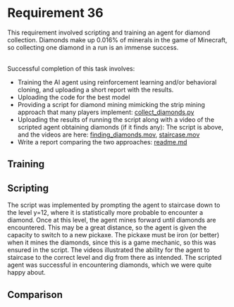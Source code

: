 <h1>Requirement 36</h1>
This requirement involved scripting and training an agent for diamond collection. Diamonds make up 0.016% of minerals in the game of Minecraft, so collecting one diamond in a run is an immense success.
       
  
&nbsp;  
Successful completion of this task involves:
- Training the AI agent using reinforcement learning and/or behavioral cloning, and uploading a short report with the results.
- Uploading the code for the best model
- Providing a script for diamond mining mimicking the strip mining approach that many players implement: [collect_diamonds.py](https://github.com/lincolnschick/ML4MC/blob/main/src/scripts/collect_diamonds.py)
- Uploading the results of running the script along with a video of the scripted agent obtaining diamonds (if it finds any): The script is above, and the videos are here: [finding_diamonds.mov](https://github.com/lincolnschick/ML4MC/blob/main/docs/reports/requirement-36/finding_diamonds.mov),  [staircase.mov](https://github.com/lincolnschick/ML4MC/blob/main/docs/reports/requirement-36/staircase.mov)
- Write a report comparing the two approaches: [readme.md](https://github.com/lincolnschick/ML4MC/blob/main/docs/reports/requirement-36/staircase.mov)

  
<h2>Training</h2>

<h2>Scripting</h2>
The script was implemented by prompting the agent to staircase down to the level y=12, where it is statistically more probable to encounter a diamond. Once at this level, the agent 
mines forward until diamonds are encountered. This may be a great distance, so the agent is given the capacity to switch to a new pickaxe. The pickaxe must be iron (or better) when it mines the diamonds, since this is a game mechanic, so this was ensured in the script.  The videos illustrated the ability for the agent to staircase to the correct level and dig from there 
as intended. The scripted agent was successful in encountering diamonds, which we were quite happy about. 

<h2>Comparison</h2>
